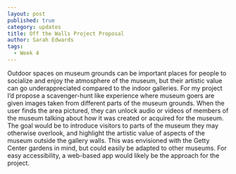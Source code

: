 ```yaml
---
layout: post
published: true
category: updates
title: Off the Walls Project Proposal
author: Sarah Edwards
tags:
  - Week 4
---
```

Outdoor spaces on museum grounds can be important places for people to socialize and enjoy the atmosphere of the museum, but their artistic value can go underappreciated compared to the indoor galleries. For my project I’d propose a scavenger-hunt like experience where museum goers are given images taken from different parts of the museum grounds. When the user finds the area pictured, they can unlock audio or videos of members of the museum talking about how it was created or acquired for the museum. The goal would be to introduce visitors to parts of the museum they may otherwise overlook, and highlight the artistic value of aspects of the museum outside the gallery walls. This was envisioned with the Getty Center gardens in mind, but could easily be adapted to other museums. For easy accessibility, a web-based app would likely be the approach for the project. 

